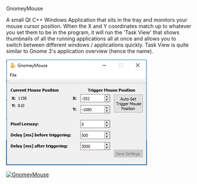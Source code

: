 GnomeyMouse

A small Qt C++ Windows Application that sits in the tray and monitors your mouse cursor position.  When the X and Y coordinates match up to whatever you set them to be in the program, it will run the 'Task View' that shows thumbnails of all the running applications all at once and allows you to switch between different windows / applications quickly.  Task View is quite similar to Gnome 3's application overview (hence the name).


![GnomeyMouse](https://github.com/AdvancedNewbie/GnomeyMouse/raw/master/screenshots/Screenshot_MainWindow.png)

[![GnomeyMouse](http://img.youtube.com/vi/3Heq3zntlME/0.jpg)](http://www.youtube.com/watch?v=3Heq3zntlME "GnomeyMouse")
